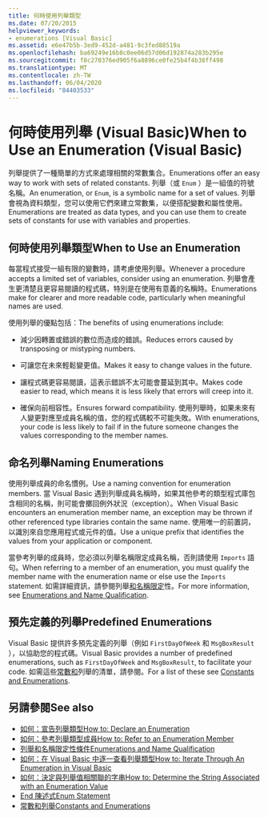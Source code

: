 ```yaml
---
title: 何時使用列舉類型
ms.date: 07/20/2015
helpviewer_keywords:
- enumerations [Visual Basic]
ms.assetid: e6e47b5b-3ed9-452d-a481-9c3fed88519a
ms.openlocfilehash: ba69249e16b8c0ee06d57d06d192874a283b295e
ms.sourcegitcommit: f8c270376ed905f6a8896ce0fe25b4f4b38ff498
ms.translationtype: MT
ms.contentlocale: zh-TW
ms.lasthandoff: 06/04/2020
ms.locfileid: "84403533"
---
```

# <a name="when-to-use-an-enumeration-visual-basic"></a><span data-ttu-id="e1f39-102">何時使用列舉 (Visual Basic)</span><span class="sxs-lookup"><span data-stu-id="e1f39-102">When to Use an Enumeration (Visual Basic)</span></span>
<span data-ttu-id="e1f39-103">列舉提供了一種簡單的方式來處理相關的常數集合。</span><span class="sxs-lookup"><span data-stu-id="e1f39-103">Enumerations offer an easy way to work with sets of related constants.</span></span> <span data-ttu-id="e1f39-104">列舉（或 `Enum` ）是一組值的符號名稱。</span><span class="sxs-lookup"><span data-stu-id="e1f39-104">An enumeration, or `Enum`, is a symbolic name for a set of values.</span></span> <span data-ttu-id="e1f39-105">列舉會視為資料類型，您可以使用它們來建立常數集，以便搭配變數和屬性使用。</span><span class="sxs-lookup"><span data-stu-id="e1f39-105">Enumerations are treated as data types, and you can use them to create sets of constants for use with variables and properties.</span></span>  
  
## <a name="when-to-use-an-enumeration"></a><span data-ttu-id="e1f39-106">何時使用列舉類型</span><span class="sxs-lookup"><span data-stu-id="e1f39-106">When to Use an Enumeration</span></span>  
 <span data-ttu-id="e1f39-107">每當程式接受一組有限的變數時，請考慮使用列舉。</span><span class="sxs-lookup"><span data-stu-id="e1f39-107">Whenever a procedure accepts a limited set of variables, consider using an enumeration.</span></span> <span data-ttu-id="e1f39-108">列舉會產生更清楚且更容易閱讀的程式碼，特別是在使用有意義的名稱時。</span><span class="sxs-lookup"><span data-stu-id="e1f39-108">Enumerations make for clearer and more readable code, particularly when meaningful names are used.</span></span>  
  
 <span data-ttu-id="e1f39-109">使用列舉的優點包括：</span><span class="sxs-lookup"><span data-stu-id="e1f39-109">The benefits of using enumerations include:</span></span>  
  
- <span data-ttu-id="e1f39-110">減少因轉置或錯誤的數位而造成的錯誤。</span><span class="sxs-lookup"><span data-stu-id="e1f39-110">Reduces errors caused by transposing or mistyping numbers.</span></span>  
  
- <span data-ttu-id="e1f39-111">可讓您在未來輕鬆變更值。</span><span class="sxs-lookup"><span data-stu-id="e1f39-111">Makes it easy to change values in the future.</span></span>  
  
- <span data-ttu-id="e1f39-112">讓程式碼更容易閱讀，這表示錯誤不太可能會蔓延到其中。</span><span class="sxs-lookup"><span data-stu-id="e1f39-112">Makes code easier to read, which means it is less likely that errors will creep into it.</span></span>  
  
- <span data-ttu-id="e1f39-113">確保向前相容性。</span><span class="sxs-lookup"><span data-stu-id="e1f39-113">Ensures forward compatibility.</span></span> <span data-ttu-id="e1f39-114">使用列舉時，如果未來有人變更對應至成員名稱的值，您的程式碼較不可能失敗。</span><span class="sxs-lookup"><span data-stu-id="e1f39-114">With enumerations, your code is less likely to fail if in the future someone changes the values corresponding to the member names.</span></span>  
  
## <a name="naming-enumerations"></a><span data-ttu-id="e1f39-115">命名列舉</span><span class="sxs-lookup"><span data-stu-id="e1f39-115">Naming Enumerations</span></span>  
 <span data-ttu-id="e1f39-116">使用列舉成員的命名慣例。</span><span class="sxs-lookup"><span data-stu-id="e1f39-116">Use a naming convention for enumeration members.</span></span> <span data-ttu-id="e1f39-117">當 Visual Basic 遇到列舉成員名稱時，如果其他參考的類型程式庫包含相同的名稱，則可能會擲回例外狀況（exception）。</span><span class="sxs-lookup"><span data-stu-id="e1f39-117">When Visual Basic encounters an enumeration member name, an exception may be thrown if other referenced type libraries contain the same name.</span></span> <span data-ttu-id="e1f39-118">使用唯一的前置詞，以識別來自您應用程式或元件的值。</span><span class="sxs-lookup"><span data-stu-id="e1f39-118">Use a unique prefix that identifies the values from your application or component.</span></span>  
  
 <span data-ttu-id="e1f39-119">當參考列舉的成員時，您必須以列舉名稱限定成員名稱，否則請使用 `Imports` 語句。</span><span class="sxs-lookup"><span data-stu-id="e1f39-119">When referring to a member of an enumeration, you must qualify the member name with the enumeration name or else use the `Imports` statement.</span></span> <span data-ttu-id="e1f39-120">如需詳細資訊，請參閱列舉[和名稱限定](enumerations-and-name-qualification.md)性。</span><span class="sxs-lookup"><span data-stu-id="e1f39-120">For more information, see [Enumerations and Name Qualification](enumerations-and-name-qualification.md).</span></span>  
  
## <a name="predefined-enumerations"></a><span data-ttu-id="e1f39-121">預先定義的列舉</span><span class="sxs-lookup"><span data-stu-id="e1f39-121">Predefined Enumerations</span></span>  
 <span data-ttu-id="e1f39-122">Visual Basic 提供許多預先定義的列舉（例如 `FirstDayOfWeek` 和 `MsgBoxResult` ），以協助您的程式碼。</span><span class="sxs-lookup"><span data-stu-id="e1f39-122">Visual Basic provides a number of predefined enumerations, such as `FirstDayOfWeek` and `MsgBoxResult`, to facilitate your code.</span></span> <span data-ttu-id="e1f39-123">如需這些[常數和](../../../language-reference/constants-and-enumerations.md)列舉的清單，請參閱。</span><span class="sxs-lookup"><span data-stu-id="e1f39-123">For a list of these see [Constants and Enumerations](../../../language-reference/constants-and-enumerations.md).</span></span>  
  
## <a name="see-also"></a><span data-ttu-id="e1f39-124">另請參閱</span><span class="sxs-lookup"><span data-stu-id="e1f39-124">See also</span></span>

- [<span data-ttu-id="e1f39-125">如何：宣告列舉類型</span><span class="sxs-lookup"><span data-stu-id="e1f39-125">How to: Declare an Enumeration</span></span>](how-to-declare-enumerations.md)
- [<span data-ttu-id="e1f39-126">如何：參考列舉類型成員</span><span class="sxs-lookup"><span data-stu-id="e1f39-126">How to: Refer to an Enumeration Member</span></span>](how-to-refer-to-an-enumeration-member.md)
- [<span data-ttu-id="e1f39-127">列舉和名稱限定性條件</span><span class="sxs-lookup"><span data-stu-id="e1f39-127">Enumerations and Name Qualification</span></span>](enumerations-and-name-qualification.md)
- [<span data-ttu-id="e1f39-128">如何：在 Visual Basic 中逐一查看列舉類型</span><span class="sxs-lookup"><span data-stu-id="e1f39-128">How to: Iterate Through An Enumeration in Visual Basic</span></span>](how-to-iterate-through-an-enumeration.md)
- [<span data-ttu-id="e1f39-129">如何：決定與列舉值相關聯的字串</span><span class="sxs-lookup"><span data-stu-id="e1f39-129">How to: Determine the String Associated with an Enumeration Value</span></span>](how-to-determine-the-string-associated-with-an-enumeration-value.md)
- [<span data-ttu-id="e1f39-130">End 陳述式</span><span class="sxs-lookup"><span data-stu-id="e1f39-130">Enum Statement</span></span>](../../../language-reference/statements/enum-statement.md)
- [<span data-ttu-id="e1f39-131">常數和列舉</span><span class="sxs-lookup"><span data-stu-id="e1f39-131">Constants and Enumerations</span></span>](../../../language-reference/constants-and-enumerations.md)

